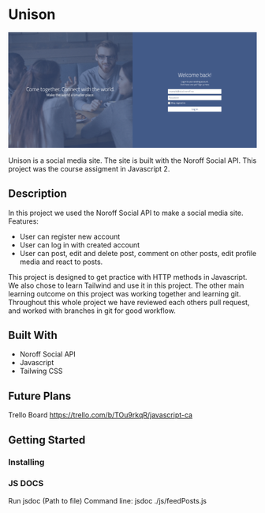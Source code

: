 # Unison

![image](/img/screenshot.png)

Unison is a social media site. The site is built with the Noroff Social API. This project was the course assigment in Javascript 2.

## Description

In this project we used the Noroff Social API to make a social media site. Features:

- User can register new account
- User can log in with created account
- User can post, edit and delete post, comment on other posts, edit profile media and react to posts.

This project is designed to get practice with HTTP methods in Javascript. We also chose to learn Tailwind and use it in this project.
The other main learning outcome on this project was working together and learning git. Throughout this whole project we have reviewed each others pull request, and worked with branches in git for good workflow.

## Built With

- Noroff Social API
- Javascript
- Tailwing CSS

## Future Plans

Trello Board
https://trello.com/b/TOu9rkqR/javascript-ca

## Getting Started

### Installing

### JS DOCS

Run jsdoc (Path to file)
Command line: jsdoc ./js/feedPosts.js
